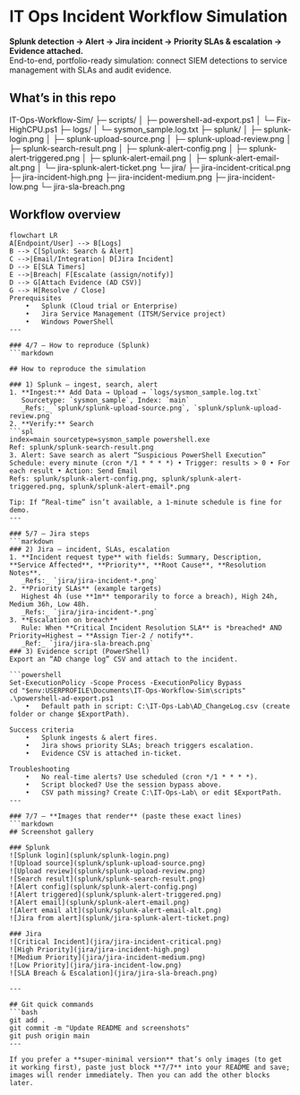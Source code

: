 # IT Ops Incident Workflow Simulation

**Splunk detection → Alert → Jira incident → Priority SLAs & escalation → Evidence attached.**  
End-to-end, portfolio-ready simulation: connect SIEM detections to service management with SLAs and audit evidence.
## What’s in this repo
IT-Ops-Workflow-Sim/
├─ scripts/
│  ├─ powershell-ad-export.ps1
│  └─ Fix-HighCPU.ps1
├─ logs/
│  └─ sysmon_sample.log.txt
├─ splunk/
│  ├─ splunk-login.png
│  ├─ splunk-upload-source.png
│  ├─ splunk-upload-review.png
│  ├─ splunk-search-result.png
│  ├─ splunk-alert-config.png
│  ├─ splunk-alert-triggered.png
│  ├─ splunk-alert-email.png
│  ├─ splunk-alert-email-alt.png
│  └─ jira-splunk-alert-ticket.png
└─ jira/
├─ jira-incident-critical.png
├─ jira-incident-high.png
├─ jira-incident-medium.png
├─ jira-incident-low.png
└─ jira-sla-breach.png
## Workflow overview

```mermaid
flowchart LR
A[Endpoint/User] --> B[Logs]
B --> C[Splunk: Search & Alert]
C -->|Email/Integration| D[Jira Incident]
D --> E[SLA Timers]
E -->|Breach| F[Escalate (assign/notify)]
D --> G[Attach Evidence (AD CSV)]
G --> H[Resolve / Close]
Prerequisites
	•	Splunk (Cloud trial or Enterprise)
	•	Jira Service Management (ITSM/Service project)
	•	Windows PowerShell
---

### 4/7 — How to reproduce (Splunk)
```markdown

## How to reproduce the simulation

### 1) Splunk — ingest, search, alert
1. **Ingest:** Add Data → Upload → `logs/sysmon_sample.log.txt`  
   Sourcetype: `sysmon_sample`, Index: `main`  
   _Refs:_ `splunk/splunk-upload-source.png`, `splunk/splunk-upload-review.png`
2. **Verify:** Search
```spl
index=main sourcetype=sysmon_sample powershell.exe
Ref: splunk/splunk-search-result.png
3. Alert: Save search as alert “Suspicious PowerShell Execution”
Schedule: every minute (cron */1 * * * *) • Trigger: results > 0 • For each result • Action: Send Email
Refs: splunk/splunk-alert-config.png, splunk/splunk-alert-triggered.png, splunk/splunk-alert-email*.png

Tip: If “Real-time” isn’t available, a 1-minute schedule is fine for demo.
---

### 5/7 — Jira steps
```markdown
### 2) Jira — incident, SLAs, escalation
1. **Incident request type** with fields: Summary, Description, **Service Affected**, **Priority**, **Root Cause**, **Resolution Notes**.  
   _Refs:_ `jira/jira-incident-*.png`
2. **Priority SLAs** (example targets)  
   Highest 4h (use **1m** temporarily to force a breach), High 24h, Medium 36h, Low 48h.  
   _Refs:_ `jira/jira-incident-*.png`
3. **Escalation on breach**  
   Rule: When **Critical Incident Resolution SLA** is *breached* AND Priority=Highest → **Assign Tier-2 / notify**.  
   _Ref:_ `jira/jira-sla-breach.png`
### 3) Evidence script (PowerShell)
Export an “AD change log” CSV and attach to the incident.

```powershell
Set-ExecutionPolicy -Scope Process -ExecutionPolicy Bypass
cd "$env:USERPROFILE\Documents\IT-Ops-Workflow-Sim\scripts"
.\powershell-ad-export.ps1
	•	Default path in script: C:\IT-Ops-Lab\AD_ChangeLog.csv (create folder or change $ExportPath).

Success criteria
	•	Splunk ingests & alert fires.
	•	Jira shows priority SLAs; breach triggers escalation.
	•	Evidence CSV is attached in-ticket.

Troubleshooting
	•	No real-time alerts? Use scheduled (cron */1 * * * *).
	•	Script blocked? Use the session bypass above.
	•	CSV path missing? Create C:\IT-Ops-Lab\ or edit $ExportPath.
---

### 7/7 — **Images that render** (paste these exact lines)
```markdown
## Screenshot gallery

### Splunk
![Splunk login](splunk/splunk-login.png)  
![Upload source](splunk/splunk-upload-source.png)  
![Upload review](splunk/splunk-upload-review.png)  
![Search result](splunk/splunk-search-result.png)  
![Alert config](splunk/splunk-alert-config.png)  
![Alert triggered](splunk/splunk-alert-triggered.png)  
![Alert email](splunk/splunk-alert-email.png)  
![Alert email alt](splunk/splunk-alert-email-alt.png)  
![Jira from alert](splunk/jira-splunk-alert-ticket.png)

### Jira
![Critical Incident](jira/jira-incident-critical.png)  
![High Priority](jira/jira-incident-high.png)  
![Medium Priority](jira/jira-incident-medium.png)  
![Low Priority](jira/jira-incident-low.png)  
![SLA Breach & Escalation](jira/jira-sla-breach.png)

---

## Git quick commands
```bash
git add .
git commit -m "Update README and screenshots"
git push origin main
---

If you prefer a **super-minimal version** that’s only images (to get it working first), paste just block **7/7** into your README and save; images will render immediately. Then you can add the other blocks later.